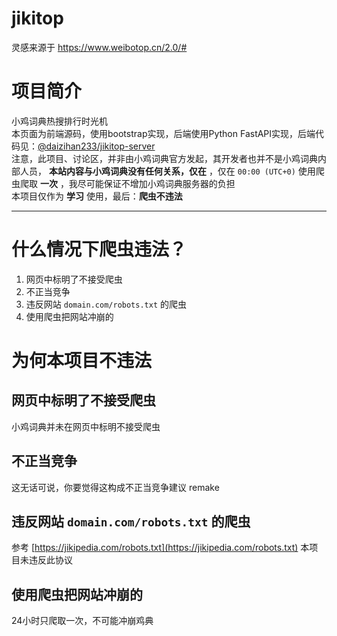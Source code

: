 # jikitop
灵感来源于 https://www.weibotop.cn/2.0/#
# 项目简介
小鸡词典热搜排行时光机<br>
本页面为前端源码，使用bootstrap实现，后端使用Python FastAPI实现，后端代码见：[@daizihan233/jikitop-server](https://github.com/daizihan233/jikitop-server)<br>
注意，此项目、讨论区，并非由小鸡词典官方发起，其开发者也并不是小鸡词典内部人员， **本站内容与小鸡词典没有任何关系，仅在** ，仅在 ```00:00 (UTC+0)``` 使用爬虫爬取 __一次__ ，我尽可能保证不增加小鸡词典服务器的负担<br>
本项目仅作为 __**学习**__ 使用，最后：**爬虫不违法**

---

# 什么情况下爬虫违法？
1. 网页中标明了不接受爬虫
2. 不正当竞争
3. 违反网站 ```domain.com/robots.txt``` 的爬虫
4. 使用爬虫把网站冲崩的
# 为何本项目不违法
##  网页中标明了不接受爬虫
小鸡词典并未在网页中标明不接受爬虫
## 不正当竞争
这无话可说，你要觉得这构成不正当竞争建议 remake
## 违反网站 ```domain.com/robots.txt``` 的爬虫
参考 [https://jikipedia.com/robots.txt](https://jikipedia.com/robots.txt) 本项目未违反此协议
## 使用爬虫把网站冲崩的
24小时只爬取一次，不可能冲崩鸡典
